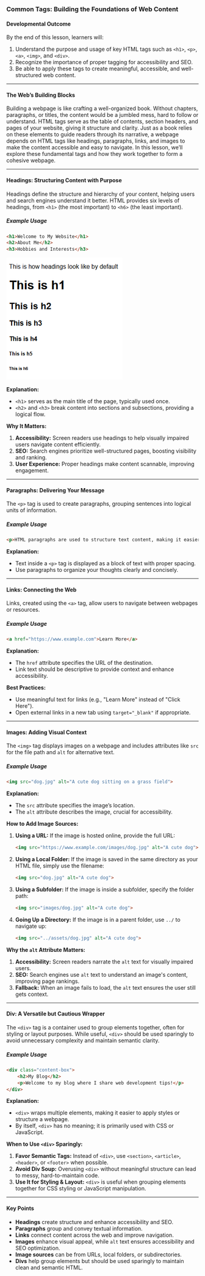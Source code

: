 ### **Common Tags: Building the Foundations of Web Content**

#### **Developmental Outcome**  
By the end of this lesson, learners will:  
1. Understand the purpose and usage of key HTML tags such as `<h1>`, `<p>`, `<a>`, `<img>`, and `<div>`.  
2. Recognize the importance of proper tagging for accessibility and SEO.  
3. Be able to apply these tags to create meaningful, accessible, and well-structured web content.

---

#### **The Web’s Building Blocks**  
Building a webpage is like crafting a well-organized book. Without chapters, paragraphs, or titles, the content would be a jumbled mess, hard to follow or understand. HTML tags serve as the table of contents, section headers, and pages of your website, giving it structure and clarity. Just as a book relies on these elements to guide readers through its narrative, a webpage depends on HTML tags like headings, paragraphs, links, and images to make the content accessible and easy to navigate. In this lesson, we’ll explore these fundamental tags and how they work together to form a cohesive webpage.

---

#### **Headings: Structuring Content with Purpose**  
Headings define the structure and hierarchy of your content, helping users and search engines understand it better. HTML provides six levels of headings, from `<h1>` (the most important) to `<h6>` (the least important).  

##### **Example Usage**  
```html
<h1>Welcome to My Website</h1>
<h2>About Me</h2>
<h3>Hobbies and Interests</h3>
```

<img src="./Assets/heading_actual.png" alt="actual heading">

**Explanation:**  
- `<h1>` serves as the main title of the page, typically used once.  
- `<h2>` and `<h3>` break content into sections and subsections, providing a logical flow.  

**Why It Matters:**  
1. **Accessibility:** Screen readers use headings to help visually impaired users navigate content efficiently.  
2. **SEO:** Search engines prioritize well-structured pages, boosting visibility and ranking.  
3. **User Experience:** Proper headings make content scannable, improving engagement.  

---

#### **Paragraphs: Delivering Your Message**  
The `<p>` tag is used to create paragraphs, grouping sentences into logical units of information.  

##### **Example Usage**  
```html
<p>HTML paragraphs are used to structure text content, making it easier to read and understand.</p>
```

**Explanation:**  
- Text inside a `<p>` tag is displayed as a block of text with proper spacing.  
- Use paragraphs to organize your thoughts clearly and concisely.  

---

#### **Links: Connecting the Web**  
Links, created using the `<a>` tag, allow users to navigate between webpages or resources.  

##### **Example Usage**  
```html
<a href="https://www.example.com">Learn More</a>
```

**Explanation:**  
- The `href` attribute specifies the URL of the destination.  
- Link text should be descriptive to provide context and enhance accessibility.  

**Best Practices:**  
- Use meaningful text for links (e.g., "Learn More" instead of "Click Here").  
- Open external links in a new tab using `target="_blank"` if appropriate.

---

#### **Images: Adding Visual Context**  
The `<img>` tag displays images on a webpage and includes attributes like `src` for the file path and `alt` for alternative text.  

##### **Example Usage**  
```html
<img src="dog.jpg" alt="A cute dog sitting on a grass field">
```

**Explanation:**  
- The `src` attribute specifies the image’s location.  
- The `alt` attribute describes the image, crucial for accessibility.  

**How to Add Image Sources:**  
1. **Using a URL:** If the image is hosted online, provide the full URL:  
   ```html
   <img src="https://www.example.com/images/dog.jpg" alt="A cute dog">
   ```
2. **Using a Local Folder:** If the image is saved in the same directory as your HTML file, simply use the filename:  
   ```html
   <img src="dog.jpg" alt="A cute dog">
   ```
3. **Using a Subfolder:** If the image is inside a subfolder, specify the folder path:  
   ```html
   <img src="images/dog.jpg" alt="A cute dog">
   ```
4. **Going Up a Directory:** If the image is in a parent folder, use `../` to navigate up:  
   ```html
   <img src="../assets/dog.jpg" alt="A cute dog">
   ```

**Why the `alt` Attribute Matters:**  
1. **Accessibility:** Screen readers narrate the `alt` text for visually impaired users.  
2. **SEO:** Search engines use `alt` text to understand an image's content, improving page rankings.  
3. **Fallback:** When an image fails to load, the `alt` text ensures the user still gets context.

---

#### **Div: A Versatile but Cautious Wrapper**  
The `<div>` tag is a container used to group elements together, often for styling or layout purposes. While useful, `<div>` should be used sparingly to avoid unnecessary complexity and maintain semantic clarity. 

##### **Example Usage**  
```html
<div class="content-box">
    <h2>My Blog</h2>
    <p>Welcome to my blog where I share web development tips!</p>
</div>
```

**Explanation:**  
- `<div>` wraps multiple elements, making it easier to apply styles or structure a webpage.  
- By itself, `<div>` has no meaning; it is primarily used with CSS or JavaScript.  

**When to Use `<div>` Sparingly:**  
1. **Favor Semantic Tags:** Instead of `<div>`, use `<section>`, `<article>`, `<header>`, or `<footer>` when possible.  
2. **Avoid Div Soup:** Overusing `<div>` without meaningful structure can lead to messy, hard-to-maintain code.  
3. **Use It for Styling & Layout:** `<div>` is useful when grouping elements together for CSS styling or JavaScript manipulation.  

---

#### **Key Points**  
- **Headings** create structure and enhance accessibility and SEO.  
- **Paragraphs** group and convey textual information.  
- **Links** connect content across the web and improve navigation.  
- **Images** enhance visual appeal, while `alt` text ensures accessibility and SEO optimization.  
- **Image sources** can be from URLs, local folders, or subdirectories.  
- **Divs** help group elements but should be used sparingly to maintain clean and semantic HTML.

